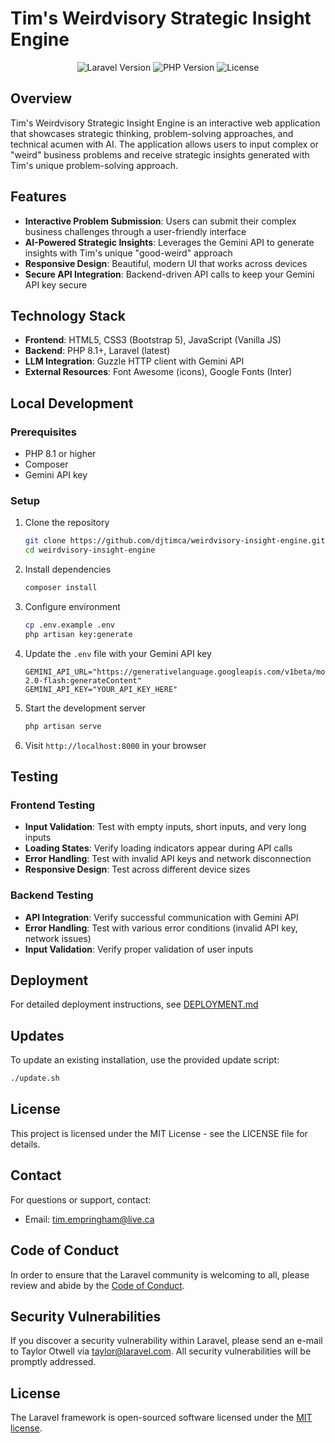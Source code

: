 # Tim's Weirdvisory Strategic Insight Engine

<p align="center">
<img src="https://img.shields.io/badge/Laravel-Latest-red" alt="Laravel Version">
<img src="https://img.shields.io/badge/PHP-8.1+-blue" alt="PHP Version">
<img src="https://img.shields.io/badge/License-MIT-green" alt="License">
</p>

## Overview

Tim's Weirdvisory Strategic Insight Engine is an interactive web application that showcases strategic thinking, problem-solving approaches, and technical acumen with AI. The application allows users to input complex or "weird" business problems and receive strategic insights generated with Tim's unique problem-solving approach.

## Features

- **Interactive Problem Submission**: Users can submit their complex business challenges through a user-friendly interface
- **AI-Powered Strategic Insights**: Leverages the Gemini API to generate insights with Tim's unique "good-weird" approach
- **Responsive Design**: Beautiful, modern UI that works across devices
- **Secure API Integration**: Backend-driven API calls to keep your Gemini API key secure

## Technology Stack

- **Frontend**: HTML5, CSS3 (Bootstrap 5), JavaScript (Vanilla JS)
- **Backend**: PHP 8.1+, Laravel (latest)
- **LLM Integration**: Guzzle HTTP client with Gemini API
- **External Resources**: Font Awesome (icons), Google Fonts (Inter)

## Local Development

### Prerequisites

- PHP 8.1 or higher
- Composer
- Gemini API key

### Setup

1. Clone the repository
   ```bash
   git clone https://github.com/djtimca/weirdvisory-insight-engine.git
   cd weirdvisory-insight-engine
   ```

2. Install dependencies
   ```bash
   composer install
   ```

3. Configure environment
   ```bash
   cp .env.example .env
   php artisan key:generate
   ```

4. Update the `.env` file with your Gemini API key
   ```
   GEMINI_API_URL="https://generativelanguage.googleapis.com/v1beta/models/gemini-2.0-flash:generateContent"
   GEMINI_API_KEY="YOUR_API_KEY_HERE"
   ```

5. Start the development server
   ```bash
   php artisan serve
   ```

6. Visit `http://localhost:8000` in your browser

## Testing

### Frontend Testing

- **Input Validation**: Test with empty inputs, short inputs, and very long inputs
- **Loading States**: Verify loading indicators appear during API calls
- **Error Handling**: Test with invalid API keys and network disconnection
- **Responsive Design**: Test across different device sizes

### Backend Testing

- **API Integration**: Verify successful communication with Gemini API
- **Error Handling**: Test with various error conditions (invalid API key, network issues)
- **Input Validation**: Verify proper validation of user inputs

## Deployment

For detailed deployment instructions, see [DEPLOYMENT.md](DEPLOYMENT.md)

## Updates

To update an existing installation, use the provided update script:

```bash
./update.sh
```

## License

This project is licensed under the MIT License - see the LICENSE file for details.

## Contact

For questions or support, contact:
- Email: tim.empringham@live.ca

## Code of Conduct

In order to ensure that the Laravel community is welcoming to all, please review and abide by the [Code of Conduct](https://laravel.com/docs/contributions#code-of-conduct).

## Security Vulnerabilities

If you discover a security vulnerability within Laravel, please send an e-mail to Taylor Otwell via [taylor@laravel.com](mailto:taylor@laravel.com). All security vulnerabilities will be promptly addressed.

## License

The Laravel framework is open-sourced software licensed under the [MIT license](https://opensource.org/licenses/MIT).
